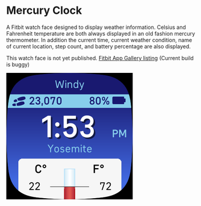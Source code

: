 # Mercury Clock
A Fitbit watch face designed to display weather information. Celsius and Fahrenheit temperature are both always displayed in an old fashion mercury thermometer. In addition the current time, current weather condition, name of current location, step count, and battery percentage are also displayed. 

This watch face is not yet published. [Fitbit App Gallery listing](https://gallery.fitbit.com/details/5ea66f1d-5f08-44ba-bb91-6b4fb04d558f?key=f124478e-395e-4a30-8a00-f8971d1e053e) (Current build is buggy)

![screenshot](Screenshot.png)
